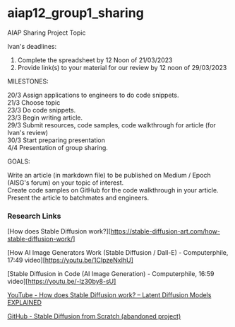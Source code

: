 # aiap12_group1_sharing
AIAP Sharing Project Topic

Ivan's deadlines:
1. Complete the spreadsheet by 12 Noon of 21/03/2023
2. Provide link(s) to your material for our review by 12 noon of 29/03/2023

MILESTONES:

20/3 Assign applications to engineers to do code snippets.\
21/3 Choose topic\
23/3 Do code snippets.\
23/3 Begin writing article.\
29/3 Submit resources, code samples, code walkthrough for article (for Ivan's review)\
30/3 Start preparing presentation\
4/4 Presentation of group sharing.


GOALS:

Write an article (in markdown file) to be published on Medium / Epoch (AISG's forum) on your topic of interest.  
Create code samples on GitHub for the code walkthrough in your article.  
Present the article to batchmates and engineers. 


### Research Links

[How does Stable Diffusion work?][https://stable-diffusion-art.com/how-stable-diffusion-work/]

[How AI Image Generators Work (Stable Diffusion / Dall-E) - Computerphile, 17:49 video][https://youtu.be/1CIpzeNxIhU]

[Stable Diffusion in Code (AI Image Generation) - Computerphile, 16:59 video][https://youtu.be/-lz30by8-sU]

[YouTube - How does Stable Diffusion work? – Latent Diffusion Models EXPLAINED](https://www.youtube.com/watch?v=J87hffSMB60)

[GitHub - Stable Diffusion from Scratch (abandoned project)](https://github.com/xrsrke/stable-diffusion-from-scratch)
